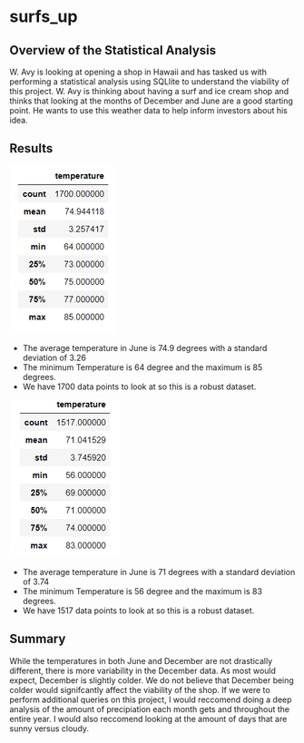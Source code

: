 # surfs_up
## Overview of the Statistical Analysis
W. Avy is looking at opening a shop in Hawaii and has tasked us with performing a statistical analysis using SQLlite to understand the viability of this project. W. Avy is thinking about having a surf and ice cream shop and thinks that looking at the months of December and June are a good starting point. He wants to use this weather data to help inform investors about his idea. 
## Results
![](Summary_Statistics_june.PNG)

- The average temperature in June is 74.9 degrees with a standard deviation of 3.26
- The minimum Temperature is 64 degree and the maximum is 85 degrees.
- We have 1700 data points to look at so this is a robust dataset.

![](Summary_Statistics_dec.PNG)

- The average temperature in June is 71 degrees with a standard deviation of 3.74
- The minimum Temperature is 56 degree and the maximum is 83 degrees.
- We have 1517 data points to look at so this is a robust dataset.
## Summary
While the temperatures in both June and December are not drastically different, there is more variability in the December data. As most would expect, December is slightly colder. We do not believe that December being colder would signifcantly affect the viability of the shop. If we were to perform additional queries on this project, I would reccomend doing a deep analysis of the amount of precipiation each month gets and throughout the entire year. I would also reccomend looking at the amount of days that are sunny versus cloudy.
